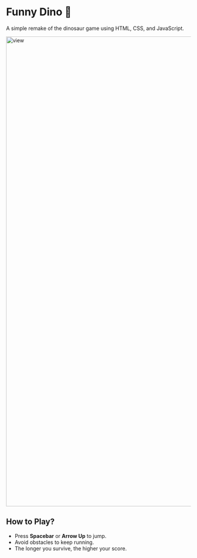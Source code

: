 # Funny Dino 🦖
A simple remake of the dinosaur game using HTML, CSS, and JavaScript.

<img width="1280" alt="view" src="https://github.com/user-attachments/assets/03ec4c97-154b-4f38-aaea-0bc75ae48a86" />

## How to Play?

- Press **Spacebar** or **Arrow Up** to jump.
- Avoid obstacles to keep running.
- The longer you survive, the higher your score.
